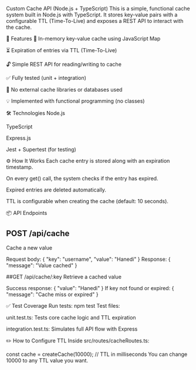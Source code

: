Custom Cache API (Node.js + TypeScript)
This is a simple, functional cache system built in Node.js with TypeScript. It stores key-value pairs with a configurable TTL (Time-To-Live) and exposes a REST API to interact with the cache.

🚀 Features
🔁 In-memory key-value cache using JavaScript Map

⏳ Expiration of entries via TTL (Time-To-Live)

🔓 Simple REST API for reading/writing to cache

✅ Fully tested (unit + integration)

🧪 No external cache libraries or databases used

💡 Implemented with functional programming (no classes)

🛠️ Technologies
Node.js

TypeScript

Express.js

Jest + Supertest (for testing)

⚙️ How It Works
Each cache entry is stored along with an expiration timestamp.

On every get() call, the system checks if the entry has expired.

Expired entries are deleted automatically.

TTL is configurable when creating the cache (default: 10 seconds).

📦 API Endpoints
## POST /api/cache
Cache a new value

Request body:
{
  "key": "username",
  "value": "Hanedi"
}
Response:
{
  "message": "Value cached"
}

##GET /api/cache/:key
Retrieve a cached value

Success response:
{
  "value": "Hanedi"
}
If key not found or expired:
{
  "message": "Cache miss or expired"
}

✅ Test Coverage
Run tests:
       npm test
Test files:

unit.test.ts: Tests core cache logic and TTL expiration

integration.test.ts: Simulates full API flow with Express

✏️ How to Configure TTL
Inside src/routes/cacheRoutes.ts:

const cache = createCache(10000); // TTL in milliseconds
You can change 10000 to any TTL value you want.




